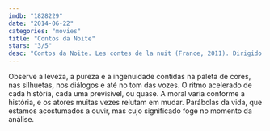 ```yaml
---
imdb: "1828229"
date: "2014-06-22"
categories: "movies"
title: "Contos da Noite"
stars: "3/5"
desc: "Contos da Noite. Les contes de la nuit (France, 2011). Dirigido por Michel Ocelot. Escrito por Michel Ocelot. Com Julien Beramis, Marine Griset, Michel Elias, Olivier Claverie, Isabelle Guiard, Yves Barsacq, Legrand Bemba-Debert, Fatoumata Diawara, Fabrice Daudet Grazaï."
---
```

Observe a leveza, a pureza e a ingenuidade contidas na paleta de cores, nas silhuetas, nos diálogos e até no tom das vozes. O ritmo acelerado de cada história, cada uma previsível, ou quase. A moral varia conforme a história, e os atores muitas vezes relutam em mudar. Parábolas da vida, que estamos acostumados a ouvir, mas cujo significado foge no momento da análise.
